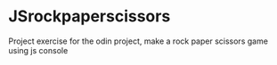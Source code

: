 # JSrockpaperscissors
Project exercise for the odin project, make a rock paper scissors game using js console
